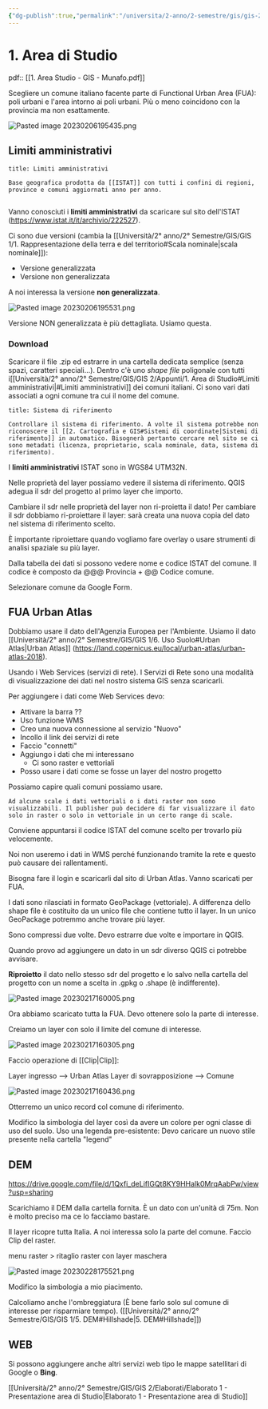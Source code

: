 ```yaml
---
{"dg-publish":true,"permalink":"/universita/2-anno/2-semestre/gis/gis-2/appunti/1-area-di-studio/"}
---
```


# 1. Area di Studio

pdf:: [[1. Area Studio - GIS - Munafo.pdf]]

Scegliere un comune italiano facente parte di Functional Urban Area (FUA): poli urbani e l'area intorno ai poli urbani. Più o meno coincidono con la provincia ma non esattamente.

![Pasted image 20230206195435.png](/img/user/Universit%C3%A0/2%C2%B0%20anno/2%C2%B0%20Semestre/GIS/GIS%202/Appunti/allegati/Pasted%20image%2020230206195435.png)

## Limiti amministrativi

```ad-Definizione
title: Limiti amministrativi

Base geografica prodotta da [[ISTAT]] con tutti i confini di regioni, province e comuni aggiornati anno per anno.


```



Vanno conosciuti i **limiti amministrativi** da scaricare sul sito dell'ISTAT (https://www.istat.it/it/archivio/222527).

Ci sono due versioni (cambia la [[Università/2° anno/2° Semestre/GIS/GIS 1/1. Rappresentazione della terra e del territorio#Scala nominale\|scala nominale]]):
- Versione generalizzata
- Versione non generalizzata

A noi interessa la versione **non generalizzata**.

![Pasted image 20230206195531.png](/img/user/Universit%C3%A0/2%C2%B0%20anno/2%C2%B0%20Semestre/GIS/GIS%202/Appunti/allegati/Pasted%20image%2020230206195531.png)

Versione NON generalizzata è più dettagliata. Usiamo questa.

### Download
Scaricare il file .zip ed estrarre in una cartella dedicata semplice (senza spazi, caratteri speciali...).
Dentro c'è uno *shape file* poligonale con tutti i[[Università/2° anno/2° Semestre/GIS/GIS 2/Appunti/1. Area di Studio#Limiti amministrativi\|#Limiti amministrativi]] dei comuni italiani. Ci sono vari dati associati a ogni comune tra cui il nome del comune.

```ad-attention
title: Sistema di riferimento

Controllare il sistema di riferimento. A volte il sistema potrebbe non riconoscere il [[2. Cartografia e GIS#Sistemi di coordinate|Sistemi di riferimento]] in automatico. Bisognerà pertanto cercare nel sito se ci sono metadati (licenza, proprietario, scala nominale, data, sistema di riferimento).

```

I **limiti amministrativi** ISTAT sono in WGS84 UTM32N.

Nelle proprietà del layer possiamo vedere il sistema di riferimento. 
QGIS adegua il sdr del progetto al primo layer che importo.

Cambiare il sdr nelle proprietà del layer non ri-proietta il dato!
Per cambiare il sdr dobbiamo ri-proiettare il layer: sarà creata una nuova copia del dato nel sistema di riferimento scelto.

È importante riproiettare quando vogliamo fare overlay o usare strumenti di analisi spaziale su più layer. 


Dalla tabella dei dati si possono vedere nome e codice ISTAT del comune. 
Il codice è composto da @@@ Provincia + @@ Codice comune.

Selezionare comune da Google Form.

## FUA Urban Atlas

Dobbiamo usare il dato dell'Agenzia Europea per l'Ambiente. Usiamo il dato [[Università/2° anno/2° Semestre/GIS/GIS 1/6. Uso Suolo#Urban Atlas\|Urban Atlas]] (https://land.copernicus.eu/local/urban-atlas/urban-atlas-2018).

Usando i Web Services (servizi di rete). I Servizi di Rete sono una modalità di visualizzazione dei dati nel nostro sistema GIS senza scaricarli. 

Per aggiungere i dati come Web Services devo:
- Attivare la barra ??
- Uso funzione WMS
- Creo una nuova connessione al servizio "Nuovo"
- Incollo il link dei servizi di rete 
- Faccio "connetti"
- Aggiungo i dati che mi interessano
	- Ci sono raster e vettoriali
- Posso usare i dati come se fosse un layer del nostro progetto

Possiamo capire quali comuni possiamo usare.

```ad-attention
Ad alcune scale i dati vettoriali o i dati raster non sono visualizzabili. Il publisher può decidere di far visualizzare il dato solo in raster o solo in vettoriale in un certo range di scale.

```

Conviene appuntarsi il codice ISTAT del comune scelto per trovarlo più velocemente. 

Noi non useremo i dati in WMS perché funzionando tramite la rete e questo può causare dei rallentamenti.

Bisogna fare il login e scaricarli dal sito di Urban Atlas. Vanno scaricati per FUA. 

I dati sono rilasciati in formato GeoPackage (vettoriale). A differenza dello shape file è costituito da un unico file che contiene tutto il layer. In un unico GeoPackage potremmo anche trovare più layer.

Sono compressi due volte. Devo estrarre due volte e importare in QGIS. 

Quando provo ad aggiungere un dato in un sdr diverso QGIS ci potrebbe avvisare. 

**Riproietto** il dato nello stesso sdr del progetto e lo salvo nella cartella del progetto con un nome a scelta in .gpkg o .shape (è indifferente).

![Pasted image 20230217160005.png](/img/user/Universit%C3%A0/2%C2%B0%20anno/2%C2%B0%20Semestre/GIS/GIS%202/Appunti/allegati/Pasted%20image%2020230217160005.png)

Ora abbiamo scaricato tutta la FUA. Devo ottenere solo la parte di interesse.

Creiamo un layer con solo il limite del comune di interesse. 

![Pasted image 20230217160305.png](/img/user/Universit%C3%A0/2%C2%B0%20anno/2%C2%B0%20Semestre/GIS/GIS%202/Appunti/allegati/Pasted%20image%2020230217160305.png)

Faccio operazione di [[Clip\|Clip]]: 

Layer ingresso --> Urban Atlas
Layer di sovrapposizione --> Comune

![Pasted image 20230217160436.png](/img/user/Universit%C3%A0/2%C2%B0%20anno/2%C2%B0%20Semestre/GIS/GIS%202/Appunti/allegati/Pasted%20image%2020230217160436.png)

Otterremo un unico record col comune di riferimento.

Modifico la simbologia del layer così da avere un colore per ogni classe di uso del suolo. Uso una legenda pre-esistente: Devo caricare un nuovo stile presente nella cartella "legend"

## DEM
https://drive.google.com/file/d/1Qxfi_deLifIGQt8KY9HHalk0MrqAabPw/view?usp=sharing

Scarichiamo il DEM dalla cartella fornita. 
È un dato con un'unità di 75m. Non è molto preciso ma ce lo facciamo bastare. 

Il layer ricopre tutta Italia. A noi interessa solo la parte del comune. Faccio Clip del raster.

menu raster > ritaglio raster con layer maschera

![Pasted image 20230228175521.png](/img/user/Universit%C3%A0/2%C2%B0%20anno/2%C2%B0%20Semestre/GIS/GIS%202/Appunti/allegati/Pasted%20image%2020230228175521.png)

Modifico la simbologia a mio piacimento.

Calcoliamo anche l'ombreggiatura (È bene farlo solo sul comune di interesse per risparmiare tempo). ([[Università/2° anno/2° Semestre/GIS/GIS 1/5. DEM#Hillshade\|5. DEM#Hillshade]])

## WEB
Si possono aggiungere anche altri servizi web tipo le mappe satellitari di Google o **Bing**.

[[Università/2° anno/2° Semestre/GIS/GIS 2/Elaborati/Elaborato 1 - Presentazione area di Studio\|Elaborato 1 - Presentazione area di Studio]]

